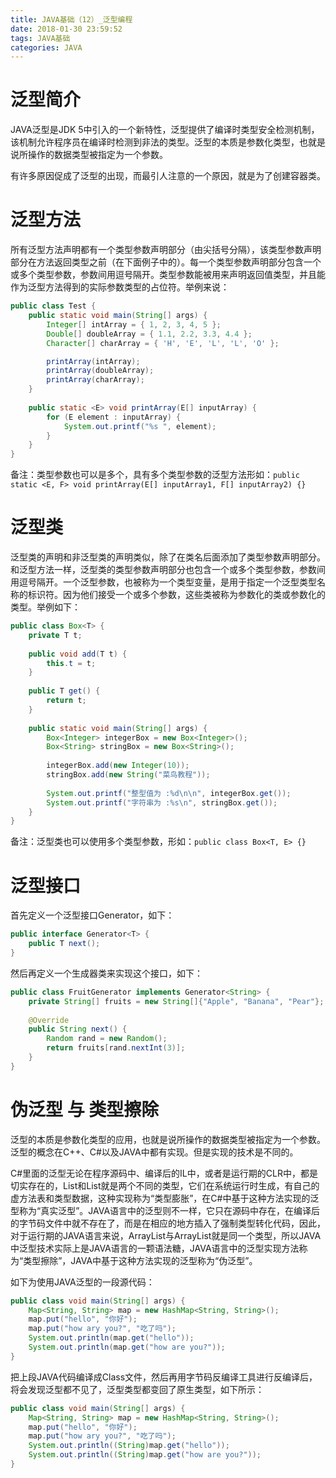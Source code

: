 ```yaml
---
title: JAVA基础（12）_泛型编程
date: 2018-01-30 23:59:52
tags: JAVA基础
categories: JAVA
---
```


# 泛型简介

JAVA泛型是JDK 5中引入的一个新特性，泛型提供了编译时类型安全检测机制，该机制允许程序员在编译时检测到非法的类型。泛型的本质是参数化类型，也就是说所操作的数据类型被指定为一个参数。

有许多原因促成了泛型的出现，而最引人注意的一个原因，就是为了创建容器类。

# 泛型方法

所有泛型方法声明都有一个类型参数声明部分（由尖括号分隔），该类型参数声明部分在方法返回类型之前（在下面例子中的<E>）。每一个类型参数声明部分包含一个或多个类型参数，参数间用逗号隔开。类型参数能被用来声明返回值类型，并且能作为泛型方法得到的实际参数类型的占位符。举例来说：

```java
public class Test {    
    public static void main(String[] args) {
        Integer[] intArray = { 1, 2, 3, 4, 5 };
        Double[] doubleArray = { 1.1, 2.2, 3.3, 4.4 };
        Character[] charArray = { 'H', 'E', 'L', 'L', 'O' };

        printArray(intArray);
        printArray(doubleArray);
        printArray(charArray);
    }
    
    public static <E> void printArray(E[] inputArray) {
        for (E element : inputArray) {
            System.out.printf("%s ", element);
        }
    }
}
```

备注：类型参数也可以是多个，具有多个类型参数的泛型方法形如：`public static <E, F> void printArray(E[] inputArray1, F[] inputArray2) {}`

# 泛型类

泛型类的声明和非泛型类的声明类似，除了在类名后面添加了类型参数声明部分。和泛型方法一样，泛型类的类型参数声明部分也包含一个或多个类型参数，参数间用逗号隔开。一个泛型参数，也被称为一个类型变量，是用于指定一个泛型类型名称的标识符。因为他们接受一个或多个参数，这些类被称为参数化的类或参数化的类型。举例如下：

```java
public class Box<T> {
    private T t;
    
    public void add(T t) {
        this.t = t;
    }
   
    public T get() {
        return t;
    }
    
    public static void main(String[] args) {
        Box<Integer> integerBox = new Box<Integer>();
        Box<String> stringBox = new Box<String>();
     
        integerBox.add(new Integer(10));
        stringBox.add(new String("菜鸟教程"));
     
        System.out.printf("整型值为 :%d\n\n", integerBox.get());
        System.out.printf("字符串为 :%s\n", stringBox.get());
    }
}
```

备注：泛型类也可以使用多个类型参数，形如：`public class Box<T, E> {}`

# 泛型接口

首先定义一个泛型接口Generator，如下：

```java
public interface Generator<T> {
    public T next();
}
```

然后再定义一个生成器类来实现这个接口，如下：

```java
public class FruitGenerator implements Generator<String> {
    private String[] fruits = new String[]{"Apple", "Banana", "Pear"};
	
    @Override
    public String next() {
        Random rand = new Random();
        return fruits[rand.nextInt(3)];
    }
}
```

# 伪泛型 与 类型擦除

泛型的本质是参数化类型的应用，也就是说所操作的数据类型被指定为一个参数。泛型的概念在C++、C#以及JAVA中都有实现。但是实现的技术是不同的。

C#里面的泛型无论在程序源码中、编译后的IL中，或者是运行期的CLR中，都是切实存在的，List<int>和List<String>就是两个不同的类型，它们在系统运行时生成，有自己的虚方法表和类型数据，这种实现称为“类型膨胀”，在C#中基于这种方法实现的泛型称为“真实泛型”。JAVA语言中的泛型则不一样，它只在源码中存在，在编译后的字节码文件中就不存在了，而是在相应的地方插入了强制类型转化代码，因此，对于运行期的JAVA语言来说，ArrayList<int>与ArrayList<String>就是同一个类型，所以JAVA中泛型技术实际上是JAVA语言的一颗语法糖，JAVA语言中的泛型实现方法称为“类型擦除”，JAVA中基于这种方法实现的泛型称为“伪泛型”。

如下为使用JAVA泛型的一段源代码：

```java
public class void main(String[] args) {
    Map<String, String> map = new HashMap<String, String>();
    map.put("hello", "你好");
    map.put("how ary you?", "吃了吗");
    System.out.println(map.get("hello"));
    System.out.println(map.get("how are you?"));
}
```

把上段JAVA代码编译成Class文件，然后再用字节码反编译工具进行反编译后，将会发现泛型都不见了，泛型类型都变回了原生类型，如下所示：

```java
public class void main(String[] args) {
    Map<String, String> map = new HashMap<String, String>();
    map.put("hello", "你好");
    map.put("how ary you?", "吃了吗");
    System.out.println((String)map.get("hello"));
    System.out.println((String)map.get("how are you?"));
}
```